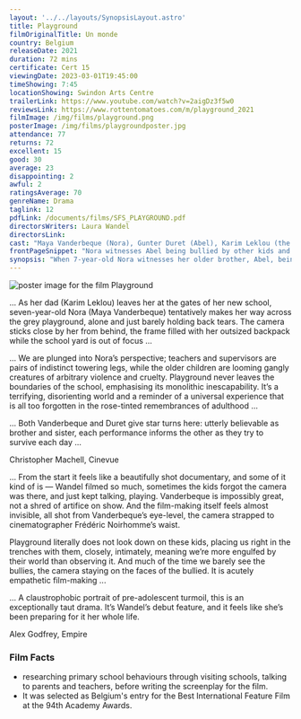 ```yaml
---
layout: '../../layouts/SynopsisLayout.astro'
title: Playground
filmOriginalTitle: Un monde
country: Belgium
releaseDate: 2021
duration: 72 mins 
certificate: Cert 15 
viewingDate: 2023-03-01T19:45:00
timeShowing: 7:45
locationShowing: Swindon Arts Centre
trailerLink: https://www.youtube.com/watch?v=2aigDz3f5w0
reviewsLink: https://www.rottentomatoes.com/m/playground_2021
filmImage: /img/films/playground.png
posterImage: /img/films/playgroundposter.jpg
attendance: 77
returns: 72
excellent: 15
good: 30
average: 23
disappointing: 2
awful: 2
ratingsAverage: 70
genreName: Drama
taglink: 12
pdfLink: /documents/films/SFS_PLAYGROUND.pdf
directorsWriters: Laura Wandel
directorsLink: 
cast: "Maya Vanderbeque (Nora), Gunter Duret (Abel), Karim Leklou (the father)"
frontPageSnippet: "Nora witnesses Abel being bullied by other kids and rushes to protect him.  Caught in a conflict of loyalty, Nora tries to find her place, torn between both children's and adult's worlds."
synopsis: "When 7-year-old Nora witnesses her older brother, Abel, being bullied by other children, she rushes to protect him.  Yet Abel forces her to remain silent.  This creates a dilemma for Nora who tries to find her place, torn between children's and adults' worlds."
---
```


![poster image for the film Playground](/img/films/playground.png "poster image for the film Playground")

... As her dad (Karim Leklou) leaves her at the gates of her new school, seven-year-old Nora (Maya Vanderbeque) tentatively makes her way across the grey playground, alone and just barely holding back tears.  The camera sticks close by her from behind, the frame filled with her outsized backpack while the school yard is out of focus ...

... We are plunged into Nora’s perspective; teachers and supervisors are pairs of indistinct towering legs, while the older children are looming gangly creatures of arbitrary violence and cruelty.  Playground never leaves the boundaries of the school, emphasising its monolithic inescapability.  It’s a terrifying, disorienting world and a reminder of a universal experience that is all too forgotten in the rose-tinted remembrances of adulthood ...

... Both Vanderbeque and Duret give star turns here: utterly believable as brother and sister, each performance informs the other as they try to survive each day ...

<div class="review__author review__author--review1">
Christopher Machell, Cinevue
</div>

... From the start it feels like a beautifully shot documentary, and some of it kind of is — Wandel filmed so much, sometimes the kids forgot the camera was there, and just kept talking, playing.  Vanderbeque is impossibly great, not a shred of artifice on show.  And the film-making itself feels almost invisible, all shot from Vanderbeque’s eye-level, the camera strapped to cinematographer Frédéric Noirhomme’s waist.

Playground literally does not look down on these kids, placing us right in the trenches with them, closely, intimately, meaning we’re more engulfed by their world than observing it.  And much of the time we barely see the bullies, the camera staying on the faces of the bullied.  It is acutely empathetic film-making ...

... A claustrophobic portrait of pre-adolescent turmoil, this is an exceptionally taut drama.  It’s Wandel’s debut feature, and it feels like she’s been preparing for it her whole life.

<div class="review__author">
Alex Godfrey, Empire
</div>

### Film Facts

* researching primary school behaviours through visiting schools, talking to parents and teachers, before writing the screenplay for the film.
* It was selected as Belgium's entry for the Best International Feature Film at the 94th Academy Awards.